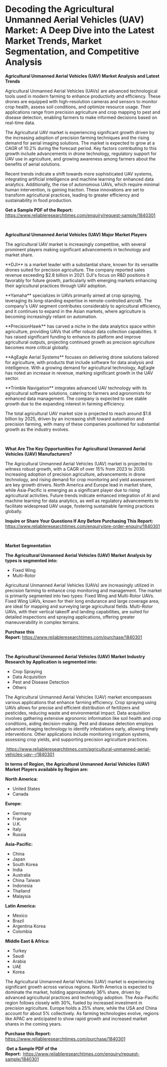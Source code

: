 <p><h1>Decoding the Agricultural Unmanned Aerial Vehicles (UAV) Market: A Deep Dive into the Latest Market Trends, Market Segmentation, and Competitive Analysis</h1></p><p><strong>Agricultural Unmanned Aerial Vehicles (UAV) Market Analysis and Latest Trends</strong></p>
<p><p>Agricultural Unmanned Aerial Vehicles (UAVs) are advanced technological tools used in modern farming to enhance productivity and efficiency. These drones are equipped with high-resolution cameras and sensors to monitor crop health, assess soil conditions, and optimize resource usage. Their applications range from precision agriculture and crop mapping to pest and disease detection, enabling farmers to make informed decisions based on real-time data.</p><p>The Agricultural UAV market is experiencing significant growth driven by the increasing adoption of precision farming techniques and the rising demand for aerial imaging solutions. The market is expected to grow at a CAGR of 10.2% during the forecast period. Key factors contributing to this growth include advancements in drone technology, regulatory support for UAV use in agriculture, and growing awareness among farmers about the benefits of aerial solutions.</p><p>Recent trends indicate a shift towards more sophisticated UAV systems, integrating artificial intelligence and machine learning for enhanced data analytics. Additionally, the rise of autonomous UAVs, which require minimal human intervention, is gaining traction. These innovations are set to transform agricultural practices, leading to greater efficiency and sustainability in food production.</p></p>
<p><strong>Get a Sample PDF of the Report:&nbsp;</strong> <a href="https://www.reliableresearchtimes.com/enquiry/request-sample/1840301?utm_campaign=2768&utm_medium=2&utm_source=Github&utm_content=ia&utm_term=16042025&utm_id=agricultural-unmanned-aerial-vehicles-uav">https://www.reliableresearchtimes.com/enquiry/request-sample/1840301</a></p>
<p>&nbsp;</p>
<p><strong>Agricultural Unmanned Aerial Vehicles (UAV) Major Market Players</strong></p>
<p><p>The agricultural UAV market is increasingly competitive, with several prominent players making significant advancements in technology and market share. </p><p>**DJI** is a market leader with a substantial share, known for its versatile drones suited for precision agriculture. The company reported sales revenue exceeding $2.8 billion in 2021. DJI's focus on R&D positions it favorably for future growth, particularly with emerging markets enhancing their agricultural practices through UAV adoption.</p><p>**Yamaha** specializes in UAVs primarily aimed at crop spraying, leveraging its long-standing expertise in remote-controlled aircraft. The company's UAV segment contributes considerably to agricultural efficiency, and it continues to expand in the Asian markets, where agriculture is becoming increasingly reliant on automation.</p><p>**PrecisionHawk** has carved a niche in the data analytics space within agriculture, providing UAVs that offer robust data collection capabilities. It has raised significant funding to enhance its platform and improve agricultural outputs, projecting continued growth as precision agriculture becomes more critical globally.</p><p>**AgEagle Aerial Systems** focuses on delivering drone solutions tailored for agriculture, with products that include software for data analysis and intelligence. With a growing demand for agricultural technology, AgEagle has noted an increase in revenue, marking significant growth in the UAV sector.</p><p>**Trimble Navigation** integrates advanced UAV technology with its agricultural software solutions, catering to farmers and agronomists for enhanced data management. The company is expected to see stable growth due to the expanding interest in farming efficiency.</p><p>The total agricultural UAV market size is projected to reach around $1.6 billion by 2025, driven by an increasing shift toward automation and precision farming, with many of these companies positioned for substantial growth as the industry evolves.</p></p>
<p>&nbsp;</p>
<p><strong>What Are The Key Opportunities For Agricultural Unmanned Aerial Vehicles (UAV) Manufacturers?</strong></p>
<p><p>The Agricultural Unmanned Aerial Vehicles (UAV) market is projected to witness robust growth, with a CAGR of over 15% from 2023 to 2030. Increasing adoption of precision agriculture, advancements in drone technology, and rising demand for crop monitoring and yield assessment are key growth drivers. North America and Europe lead in market share, while Asia-Pacific is emerging as a significant player due to rising agricultural activities. Future trends indicate enhanced integration of AI and machine learning for data analytics, as well as regulatory advancements to facilitate widespread UAV usage, fostering sustainable farming practices globally.</p></p>
<p><strong>Inquire or Share Your Questions If Any Before Purchasing This Report:</strong> <a href="https://www.reliableresearchtimes.com/enquiry/pre-order-enquiry/1840301?utm_campaign=2768&utm_medium=2&utm_source=Github&utm_content=ia&utm_term=16042025&utm_id=agricultural-unmanned-aerial-vehicles-uav">https://www.reliableresearchtimes.com/enquiry/pre-order-enquiry/1840301</a></p>
<p>&nbsp;</p>
<p><strong>Market Segmentation</strong></p>
<p><strong>The Agricultural Unmanned Aerial Vehicles (UAV) Market Analysis by types is segmented into:</strong></p>
<p><ul><li>Fixed Wing</li><li>Multi-Rotor</li></ul></p>
<p><p>Agricultural Unmanned Aerial Vehicles (UAVs) are increasingly utilized in precision farming to enhance crop monitoring and management. The market is primarily segmented into two types: Fixed Wing and Multi-Rotor UAVs. Fixed Wing UAVs, known for their long endurance and large coverage area, are ideal for mapping and surveying large agricultural fields. Multi-Rotor UAVs, with their vertical takeoff and landing capabilities, are suited for detailed inspections and spraying applications, offering greater maneuverability in complex terrains.</p></p>
<p><strong>Purchase this Report:&nbsp;</strong><a href="https://www.reliableresearchtimes.com/purchase/1840301?utm_campaign=2768&utm_medium=2&utm_source=Github&utm_content=ia&utm_term=16042025&utm_id=agricultural-unmanned-aerial-vehicles-uav">https://www.reliableresearchtimes.com/purchase/1840301</a></p>
<p>&nbsp;</p>
<p><strong>The Agricultural Unmanned Aerial Vehicles (UAV) Market Industry Research by Application is segmented into:</strong></p>
<p><ul><li>Crop Spraying</li><li>Data Acquisition</li><li>Pest and Disease Detection</li><li>Others</li></ul></p>
<p><p>The Agricultural Unmanned Aerial Vehicles (UAV) market encompasses various applications that enhance farming efficiency. Crop spraying using UAVs allows for precise and efficient distribution of fertilizers and pesticides, reducing waste and environmental impact. Data acquisition involves gathering extensive agronomic information like soil health and crop conditions, aiding decision-making. Pest and disease detection employs advanced imaging technology to identify infestations early, allowing timely interventions. Other applications include monitoring irrigation systems, assessing crop yields, and supporting precision agriculture practices.</p></p>
<p><a href="https://www.reliableresearchtimes.com/agricultural-unmanned-aerial-vehicles-uav--r1840301?utm_campaign=2768&utm_medium=2&utm_source=Github&utm_content=ia&utm_term=16042025&utm_id=agricultural-unmanned-aerial-vehicles-uav">&nbsp;https://www.reliableresearchtimes.com/agricultural-unmanned-aerial-vehicles-uav--r1840301</a></p>
<p><strong>In terms of Region, the Agricultural Unmanned Aerial Vehicles (UAV) Market Players available by Region are:</strong></p>
<p>
    <p> <strong> North America: </strong>
        <ul>
            <li>United States</li>
            <li>Canada</li>
        </ul>
        </p> 
    <p> <strong> Europe: </strong>
        <ul>
            <li>Germany</li>
            <li>France</li>
            <li>U.K.</li>
            <li>Italy</li>
            <li>Russia</li>
        </ul>
        </p> 
    <p> <strong> Asia-Pacific: </strong>
        <ul>
            <li>China</li>
            <li>Japan</li>
            <li>South Korea</li>
            <li>India</li>
            <li>Australia</li>
            <li>China Taiwan</li>
            <li>Indonesia</li>
            <li>Thailand</li>
            <li>Malaysia</li>
        </ul>
        </p> 
    <p> <strong> Latin America: </strong>
        <ul>
            <li>Mexico</li>
            <li>Brazil</li>
            <li>Argentina Korea</li>
            <li>Colombia</li>
        </ul>
        </p> 
    <p> <strong> Middle East & Africa: </strong>
        <ul>
            <li>Turkey</li>
            <li>Saudi</li>
            <li>Arabia</li>
            <li>UAE</li>
            <li>Korea</li>
        </ul>
    </p>
    </p>
<p><p>The Agricultural Unmanned Aerial Vehicles (UAV) market is experiencing significant growth across various regions. North America is expected to dominate the market, holding approximately 36% share, driven by advanced agricultural practices and technology adoption. The Asia-Pacific region follows closely with 30%, fueled by increased investment in precision agriculture. Europe holds a 25% share, while the USA and China account for about 5% collectively. As farming technologies evolve, regions like APAC are anticipated to show rapid growth and increased market shares in the coming years.</p></p>
<p><strong>Purchase this Report: </strong><a href="https://www.reliableresearchtimes.com/purchase/1840301?utm_campaign=2768&utm_medium=2&utm_source=Github&utm_content=ia&utm_term=16042025&utm_id=agricultural-unmanned-aerial-vehicles-uav">https://www.reliableresearchtimes.com/purchase/1840301</a></p>
<p>&nbsp;<strong>Get a Sample PDF of the Report:&nbsp;&nbsp;</strong><a href="https://www.reliableresearchtimes.com/enquiry/request-sample/1840301?utm_campaign=2768&utm_medium=2&utm_source=Github&utm_content=ia&utm_term=16042025&utm_id=agricultural-unmanned-aerial-vehicles-uav">https://www.reliableresearchtimes.com/enquiry/request-sample/1840301</a></p>
<p><strong></strong></p>
<p><p></p><p></p><p></p></p>